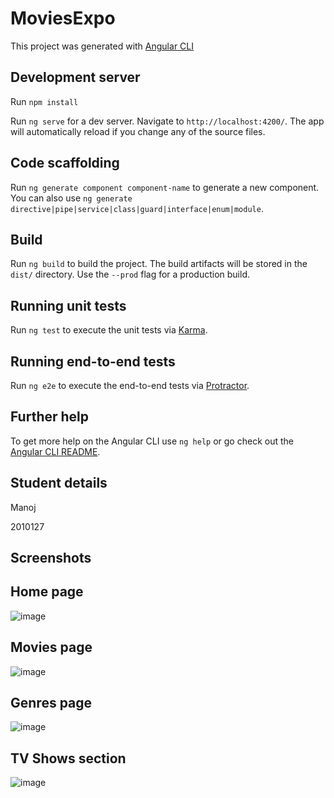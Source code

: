 # MoviesExpo

This project was generated with [Angular CLI](https://github.com/angular/angular-cli) 

## Development server

Run `npm install`

Run `ng serve` for a dev server. Navigate to `http://localhost:4200/`. The app will automatically reload if you change any of the source files.

## Code scaffolding

Run `ng generate component component-name` to generate a new component. You can also use `ng generate directive|pipe|service|class|guard|interface|enum|module`.

## Build

Run `ng build` to build the project. The build artifacts will be stored in the `dist/` directory. Use the `--prod` flag for a production build.

## Running unit tests

Run `ng test` to execute the unit tests via [Karma](https://karma-runner.github.io).

## Running end-to-end tests

Run `ng e2e` to execute the end-to-end tests via [Protractor](http://www.protractortest.org/).

## Further help

To get more help on the Angular CLI use `ng help` or go check out the [Angular CLI README](https://github.com/angular/angular-cli/blob/master/README.md).

## Student details
Manoj

2010127

## Screenshots

## Home page

![image](https://user-images.githubusercontent.com/72420269/121122262-1d712e80-c7ef-11eb-86d2-c3196f772fda.png)


## Movies page

![image](https://user-images.githubusercontent.com/72420269/121122191-fadf1580-c7ee-11eb-94b0-8ba96f941e27.png)

## Genres page

![image](https://user-images.githubusercontent.com/72420269/121122341-41cd0b00-c7ef-11eb-9487-2a678c03b280.png)

## TV Shows section

![image](https://user-images.githubusercontent.com/72420269/121122417-6aed9b80-c7ef-11eb-99a2-3c7fd09dd20f.png)




